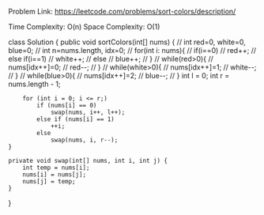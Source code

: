 Problem Link: https://leetcode.com/problems/sort-colors/description/

Time Complexity: O(n)
Space Complexity: O(1)

class Solution {
    public void sortColors(int[] nums) {
        // int red=0, white=0, blue=0;
        // int n=nums.length, idx=0;
        // for(int i: nums){
        // if(i==0)
        // red++;
        // else if(i==1)
        // white++;
        // else
        // blue++;
        // }
        // while(red>0){
        // nums[idx++]=0;
        // red--;
        // }
        // while(white>0){
        // nums[idx++]=1;
        // white--;
        // }
        // while(blue>0){
        // nums[idx++]=2;
        // blue--;
        // }
        int l = 0;
        int r = nums.length - 1;

        for (int i = 0; i <= r;)
            if (nums[i] == 0)
                swap(nums, i++, l++);
            else if (nums[i] == 1)
                ++i;
            else
                swap(nums, i, r--);
    }

    private void swap(int[] nums, int i, int j) {
        int temp = nums[i];
        nums[i] = nums[j];
        nums[j] = temp;
    }
}